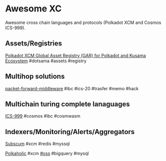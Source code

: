# Awesome XC

Awesome cross chain languages and protocols (Polkadot XCM and Cosmos ICS-999).

## Assets/Registries

[Polkadot XCM Global Asset Registry (GAR) for Polkadot and Kusama Ecosystem](https://github.com/colorfulnotion/xcm-global-registry) #dotsama #assets #registry


## Multihop solutions

[packet-forward-middleware](https://github.com/strangelove-ventures/packet-forward-middleware) #ibc #ics-20 #trasfer #memo #hack


## Multichain turing complete lanaguages

[ICS-999](https://github.com/larry0x/ics999) #cosmos #ibc #cosmwasm

## Indexers/Monitoring/Alerts/Aggregators

[Subscum](subscan.io) #xcm #redis #myssql

[Polkaholic](https://polkaholic.io/) #xcm [#oss](https://github.com/colorfulnotion/polkaholic) #bigquery #mysql
